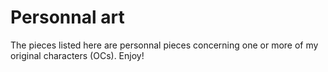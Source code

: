 # Personnal art
The pieces listed here are personnal pieces concerning one or more of my original
characters (OCs). Enjoy!